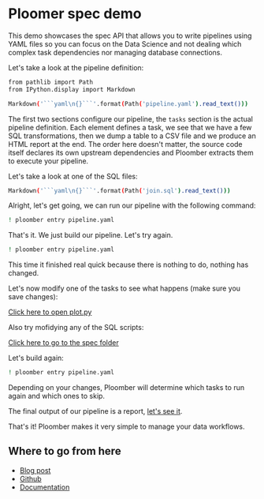 # Ploomer spec demo

This demo showcases the spec API that allows you to write pipelines using YAML files so you can focus on the Data Science and not dealing which complex task dependencies nor managing database connections.

Let's take a look at the pipeline definition:

```sh
from pathlib import Path
from IPython.display import Markdown

Markdown('```yaml\n{}```'.format(Path('pipeline.yaml').read_text()))
```

The first two sections configure our pipeline, the `tasks` section is the actual pipeline definition. Each element defines a task, we see that we have a few SQL transformations, then we dump a table to a CSV file and we produce an HTML report at the end. The order here doesn't matter, the source code itself declares its own upstream dependencies and Ploomber extracts them to execute your pipeline.

Let's take a look at one of the SQL files:

```sh
Markdown('```yaml\n{}```'.format(Path('join.sql').read_text()))
```

Alright, let's get going, we can run our pipeline with the following command:

```sh
! ploomber entry pipeline.yaml
```
That's it. We just build our pipeline. Let's try again.

```sh
! ploomber entry pipeline.yaml
```

This time it finished real quick because there is nothing to do, nothing has changed.

Let's now modify one of the tasks to see what happens (make sure you save changes):

[Click here to open plot.py](plot.py)

Also try mofidying any of the SQL scripts:

[Click here to go to the spec folder](.)

Let's build again:

```sh
! ploomber entry pipeline.yaml
```

Depending on your changes, Ploomber will determine which tasks to run again and which ones to skip.

The final output of our pipeline is a report, [let's see it](output/plot.html).

That's it! Ploomber makes it very simple to manage your data workflows.


## Where to go from here

* [Blog post](https://ploomber.io/posts/collaborative-ds/)
* [Github](https://github.com/ploomber/ploomber)
* [Documentation](https://ploomber.readthedocs.io/en/stable/)

